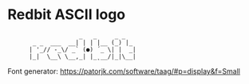 # Redbit ASCII logo

```
                    _   _     _ _   
       _ _  ___  __| | | |__ (_) |_ 
      | '_// -_\/ _` (●) ´_ \| |  _|
      |_|  \__\ \__,_| |_˛__/|_|\__|

```

Font generator: https://patorjk.com/software/taag/#p=display&f=Small
